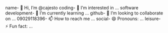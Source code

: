 name- 👋 Hi, I’m @cajesto
coding- 👀 I’m interested in ...
software development- 🌱 I’m currently learning ...
github- 💞️ I’m looking to collaborate on ...
09029118396- 📫 How to reach me ...
social- 😄 Pronouns: ...
leisure- ⚡ Fun fact: ...

<!---
cajesto/cajesto is a ✨ special ✨ repository because its `README.md` (this file) appears on your GitHub profile.
You can click the Preview link to take a look at your changes.
--->
